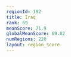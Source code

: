 ```yaml
---
regionId: 192
title: Iraq
rank: 69
meanScore: 71.9
globalMeanScore: 69.82
numRegions: 220
layout: region_score
---
```

